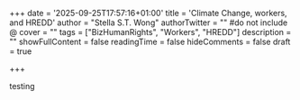 +++
date = '2025-09-25T17:57:16+01:00'
title = 'Climate Change, workers, and HREDD'
author = "Stella S.T. Wong"
authorTwitter = "" #do not include @
cover = ""
tags = ["BizHumanRights", "Workers", "HREDD"]
description = ""
showFullContent = false
readingTime = false
hideComments = false
draft = true

+++

testing